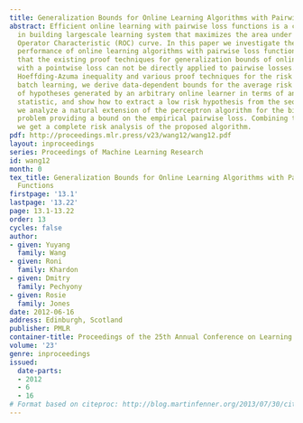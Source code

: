 ```yaml
---
title: Generalization Bounds for Online Learning Algorithms with Pairwise Loss Functions
abstract: Efficient online learning with pairwise loss functions is a crucial component
  in building largescale learning system that maximizes the area under the Receiver
  Operator Characteristic (ROC) curve. In this paper we investigate the generalization
  performance of online learning algorithms with pairwise loss functions. We show
  that the existing proof techniques for generalization bounds of online algorithms
  with a pointwise loss can not be directly applied to pairwise losses. Using the
  Hoeffding-Azuma inequality and various proof techniques for the risk bounds in the
  batch learning, we derive data-dependent bounds for the average risk of the sequence
  of hypotheses generated by an arbitrary online learner in terms of an easily computable
  statistic, and show how to extract a low risk hypothesis from the sequence. In addition,
  we analyze a natural extension of the perceptron algorithm for the bipartite ranking
  problem providing a bound on the empirical pairwise loss. Combining these results
  we get a complete risk analysis of the proposed algorithm.
pdf: http://proceedings.mlr.press/v23/wang12/wang12.pdf
layout: inproceedings
series: Proceedings of Machine Learning Research
id: wang12
month: 0
tex_title: Generalization Bounds for Online Learning Algorithms with Pairwise Loss
  Functions
firstpage: '13.1'
lastpage: '13.22'
page: 13.1-13.22
order: 13
cycles: false
author:
- given: Yuyang
  family: Wang
- given: Roni
  family: Khardon
- given: Dmitry
  family: Pechyony
- given: Rosie
  family: Jones
date: 2012-06-16
address: Edinburgh, Scotland
publisher: PMLR
container-title: Proceedings of the 25th Annual Conference on Learning Theory
volume: '23'
genre: inproceedings
issued:
  date-parts:
  - 2012
  - 6
  - 16
# Format based on citeproc: http://blog.martinfenner.org/2013/07/30/citeproc-yaml-for-bibliographies/
---
```

